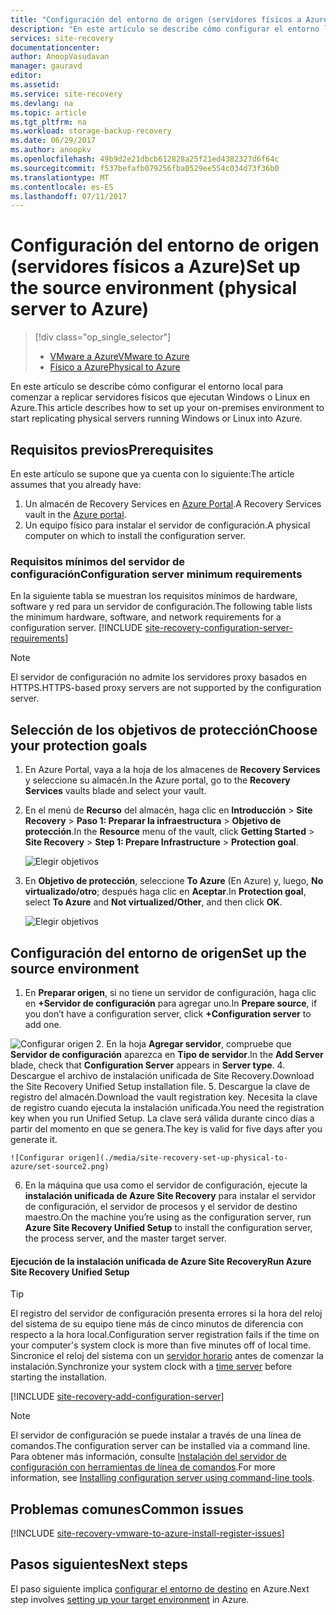 ```yaml
---
title: "Configuración del entorno de origen (servidores físicos a Azure) | Microsoft Docs"
description: "En este artículo se describe cómo configurar el entorno local para comenzar a replicar servidores físicos que ejecutan Windows o Linux en Azure."
services: site-recovery
documentationcenter: 
author: AnoopVasudavan
manager: gauravd
editor: 
ms.assetid: 
ms.service: site-recovery
ms.devlang: na
ms.topic: article
ms.tgt_pltfrm: na
ms.workload: storage-backup-recovery
ms.date: 06/29/2017
ms.author: anoopkv
ms.openlocfilehash: 49b9d2e21dbcb612828a25f21ed4382327d6f64c
ms.sourcegitcommit: f537befafb079256fba0529ee554c034d73f36b0
ms.translationtype: MT
ms.contentlocale: es-ES
ms.lasthandoff: 07/11/2017
---
```

# <a name="set-up-the-source-environment-physical-server-to-azure"></a><span data-ttu-id="3fd97-103">Configuración del entorno de origen (servidores físicos a Azure)</span><span class="sxs-lookup"><span data-stu-id="3fd97-103">Set up the source environment (physical server to Azure)</span></span>
> [!div class="op_single_selector"]
> * [<span data-ttu-id="3fd97-104">VMware a Azure</span><span class="sxs-lookup"><span data-stu-id="3fd97-104">VMware to Azure</span></span>](./site-recovery-set-up-vmware-to-azure.md)
> * [<span data-ttu-id="3fd97-105">Físico a Azure</span><span class="sxs-lookup"><span data-stu-id="3fd97-105">Physical to Azure</span></span>](./site-recovery-set-up-physical-to-azure.md)

<span data-ttu-id="3fd97-106">En este artículo se describe cómo configurar el entorno local para comenzar a replicar servidores físicos que ejecutan Windows o Linux en Azure.</span><span class="sxs-lookup"><span data-stu-id="3fd97-106">This article describes how to set up your on-premises environment to start replicating physical servers running Windows or Linux into Azure.</span></span>

## <a name="prerequisites"></a><span data-ttu-id="3fd97-107">Requisitos previos</span><span class="sxs-lookup"><span data-stu-id="3fd97-107">Prerequisites</span></span>

<span data-ttu-id="3fd97-108">En este artículo se supone que ya cuenta con lo siguiente:</span><span class="sxs-lookup"><span data-stu-id="3fd97-108">The article assumes that you already have:</span></span>
1. <span data-ttu-id="3fd97-109">Un almacén de Recovery Services en [Azure Portal](http://portal.azure.com "Azure Portal").</span><span class="sxs-lookup"><span data-stu-id="3fd97-109">A Recovery Services vault in the [Azure portal](http://portal.azure.com "Azure portal").</span></span>
3. <span data-ttu-id="3fd97-110">Un equipo físico para instalar el servidor de configuración.</span><span class="sxs-lookup"><span data-stu-id="3fd97-110">A physical computer on which to install the configuration server.</span></span>

### <a name="configuration-server-minimum-requirements"></a><span data-ttu-id="3fd97-111">Requisitos mínimos del servidor de configuración</span><span class="sxs-lookup"><span data-stu-id="3fd97-111">Configuration server minimum requirements</span></span>
<span data-ttu-id="3fd97-112">En la siguiente tabla se muestran los requisitos mínimos de hardware, software y red para un servidor de configuración.</span><span class="sxs-lookup"><span data-stu-id="3fd97-112">The following table lists the minimum hardware, software, and network requirements for a configuration server.</span></span>
[!INCLUDE [site-recovery-configuration-server-requirements](../../includes/site-recovery-configuration-and-scaleout-process-server-requirements.md)]

> [!NOTE]
> <span data-ttu-id="3fd97-113">El servidor de configuración no admite los servidores proxy basados en HTTPS.</span><span class="sxs-lookup"><span data-stu-id="3fd97-113">HTTPS-based proxy servers are not supported by the configuration server.</span></span>

## <a name="choose-your-protection-goals"></a><span data-ttu-id="3fd97-114">Selección de los objetivos de protección</span><span class="sxs-lookup"><span data-stu-id="3fd97-114">Choose your protection goals</span></span>

1. <span data-ttu-id="3fd97-115">En Azure Portal, vaya a la hoja de los almacenes de **Recovery Services** y seleccione su almacén.</span><span class="sxs-lookup"><span data-stu-id="3fd97-115">In the Azure portal, go to the **Recovery Services** vaults blade and select your vault.</span></span>
2. <span data-ttu-id="3fd97-116">En el menú de **Recurso** del almacén, haga clic en **Introducción** > **Site Recovery** > **Paso 1: Preparar la infraestructura** > **Objetivo de protección**.</span><span class="sxs-lookup"><span data-stu-id="3fd97-116">In the **Resource** menu of the vault, click **Getting Started** > **Site Recovery** > **Step 1: Prepare Infrastructure** > **Protection goal**.</span></span>

    ![Elegir objetivos](./media/site-recovery-set-up-physical-to-azure/choose-goals.png)
3. <span data-ttu-id="3fd97-118">En **Objetivo de protección**, seleccione **To Azure** (En Azure) y, luego, **No virtualizado/otro**; después haga clic en **Aceptar**.</span><span class="sxs-lookup"><span data-stu-id="3fd97-118">In **Protection goal**, select **To Azure** and **Not virtualized/Other**, and then click **OK**.</span></span>

    ![Elegir objetivos](./media/site-recovery-set-up-physical-to-azure/physical-protection-goal.PNG)

## <a name="set-up-the-source-environment"></a><span data-ttu-id="3fd97-120">Configuración del entorno de origen</span><span class="sxs-lookup"><span data-stu-id="3fd97-120">Set up the source environment</span></span>

1. <span data-ttu-id="3fd97-121">En **Preparar origen**, si no tiene un servidor de configuración, haga clic en **+Servidor de configuración** para agregar uno.</span><span class="sxs-lookup"><span data-stu-id="3fd97-121">In **Prepare source**, if you don’t have a configuration server, click **+Configuration server** to add one.</span></span>

  ![Configurar origen](./media/site-recovery-set-up-physical-to-azure/plus-config-srv.png)
2. <span data-ttu-id="3fd97-123">En la hoja **Agregar servidor**, compruebe que **Servidor de configuración** aparezca en **Tipo de servidor**.</span><span class="sxs-lookup"><span data-stu-id="3fd97-123">In the **Add Server** blade, check that **Configuration Server** appears in **Server type**.</span></span>
4. <span data-ttu-id="3fd97-124">Descargue el archivo de instalación unificada de Site Recovery.</span><span class="sxs-lookup"><span data-stu-id="3fd97-124">Download the Site Recovery Unified Setup installation file.</span></span>
5. <span data-ttu-id="3fd97-125">Descargue la clave de registro del almacén.</span><span class="sxs-lookup"><span data-stu-id="3fd97-125">Download the vault registration key.</span></span> <span data-ttu-id="3fd97-126">Necesita la clave de registro cuando ejecuta la instalación unificada.</span><span class="sxs-lookup"><span data-stu-id="3fd97-126">You need the registration key when you run Unified Setup.</span></span> <span data-ttu-id="3fd97-127">La clave será válida durante cinco días a partir del momento en que se genera.</span><span class="sxs-lookup"><span data-stu-id="3fd97-127">The key is valid for five days after you generate it.</span></span>

    ![Configurar origen](./media/site-recovery-set-up-physical-to-azure/set-source2.png)
6. <span data-ttu-id="3fd97-129">En la máquina que usa como el servidor de configuración, ejecute la **instalación unificada de Azure Site Recovery** para instalar el servidor de configuración, el servidor de procesos y el servidor de destino maestro.</span><span class="sxs-lookup"><span data-stu-id="3fd97-129">On the machine you’re using as the configuration server, run **Azure Site Recovery Unified Setup** to install the configuration server, the process server, and the master target server.</span></span>

#### <a name="run-azure-site-recovery-unified-setup"></a><span data-ttu-id="3fd97-130">Ejecución de la instalación unificada de Azure Site Recovery</span><span class="sxs-lookup"><span data-stu-id="3fd97-130">Run Azure Site Recovery Unified Setup</span></span>

> [!TIP]
> <span data-ttu-id="3fd97-131">El registro del servidor de configuración presenta errores si la hora del reloj del sistema de su equipo tiene más de cinco minutos de diferencia con respecto a la hora local.</span><span class="sxs-lookup"><span data-stu-id="3fd97-131">Configuration server registration fails if the time on your computer's system clock is more than five minutes off of local time.</span></span> <span data-ttu-id="3fd97-132">Sincronice el reloj del sistema con un [servidor horario](https://technet.microsoft.com/windows-server-docs/identity/ad-ds/get-started/windows-time-service/windows-time-service) antes de comenzar la instalación.</span><span class="sxs-lookup"><span data-stu-id="3fd97-132">Synchronize your system clock with a [time server](https://technet.microsoft.com/windows-server-docs/identity/ad-ds/get-started/windows-time-service/windows-time-service) before starting the installation.</span></span>

[!INCLUDE [site-recovery-add-configuration-server](../../includes/site-recovery-add-configuration-server.md)]

> [!NOTE]
> <span data-ttu-id="3fd97-133">El servidor de configuración se puede instalar a través de una línea de comandos.</span><span class="sxs-lookup"><span data-stu-id="3fd97-133">The configuration server can be installed via a command line.</span></span> <span data-ttu-id="3fd97-134">Para obtener más información, consulte [Instalación del servidor de configuración con herramientas de línea de comandos](http://aka.ms/installconfigsrv).</span><span class="sxs-lookup"><span data-stu-id="3fd97-134">For more information, see [Installing configuration server using command-line tools](http://aka.ms/installconfigsrv).</span></span>


## <a name="common-issues"></a><span data-ttu-id="3fd97-135">Problemas comunes</span><span class="sxs-lookup"><span data-stu-id="3fd97-135">Common issues</span></span>

[!INCLUDE [site-recovery-vmware-to-azure-install-register-issues](../../includes/site-recovery-vmware-to-azure-install-register-issues.md)]


## <a name="next-steps"></a><span data-ttu-id="3fd97-136">Pasos siguientes</span><span class="sxs-lookup"><span data-stu-id="3fd97-136">Next steps</span></span>

<span data-ttu-id="3fd97-137">El paso siguiente implica [configurar el entorno de destino](./site-recovery-prepare-target-physical-to-azure.md) en Azure.</span><span class="sxs-lookup"><span data-stu-id="3fd97-137">Next step involves [setting up your target environment](./site-recovery-prepare-target-physical-to-azure.md) in Azure.</span></span>

